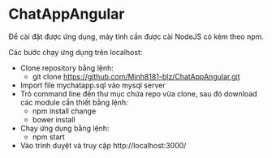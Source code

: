 # ChatAppAngular

Để cài đặt được ứng dụng, máy tính cần được cài NodeJS có kèm theo npm.

Các bước chạy ứng dụng trên localhost:

  - Clone repository bằng lệnh:
      + git clone https://github.com/Minh8181-blz/ChatAppAngular.git
  - Import file mychatapp.sql vào mysql server
  - Trỏ command line đến thư mục chứa repo vừa clone, sau đó download các module cần thiết bằng lệnh:
      + npm install change
      + bower install
  - Chạy ứng dụng bằng lệnh:
      + npm start
  - Vào trình duyệt và truy cập http://localhost:3000/
